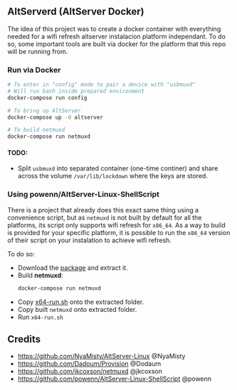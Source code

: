 ## AltServerd (AltServer Docker)
The idea of this project was to create a docker container with everything needed for a wifi refresh altserver instalacion platform independant. To do so, some important tools are built via docker for the platform that this repo will be running from.

### Run via Docker
```bash
# To enter in "config" mode to pair a device with "usbmuxd"
# Will run bash inside prepared environment
docker-compose run config

# To bring up AltServer
docker-compose up -d altserver

# To build netmuxd
docker-compose run netmuxd
```
#### TODO:
- Split `usbmuxd` into separated container (one-time continer) and share across the volume `/var/lib/lockdown` where the keys are stored.

### Using powenn/AltServer-Linux-ShellScript
There is a project that already does this exact same thing using a convenience script, but as `netmuxd` is not built by default for all the platforms, its script only supports wifi refresh for `x86_64`. As a way to build is provided for your specific platform, it is possible to run the `x86_64` version of their script on your instalation to achieve wifi refresh. 

To do so:
- Download the [package](https://github.com/powenn/AltServer-Linux-ShellScript/releases) and extract it.
- Build **netmuxd**: 
  ```bash
  docker-compose run netmuxd
  
- Copy [x64-run.sh](https://raw.githubusercontent.com/powenn/AltServer-Linux-ShellScript/main/x64-run.sh) onto the extracted folder.
- Copy built `netmuxd` onto extracted folder.
- Run `x64-run.sh`

## Credits
- https://github.com/NyaMisty/AltServer-Linux @NyaMisty
- https://github.com/Dadoum/Provision @Dodaum
- https://github.com/jkcoxson/netmuxd @jkcoxson
- https://github.com/powenn/AltServer-Linux-ShellScript @powenn
